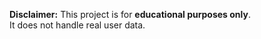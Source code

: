 **Disclaimer:** This project is for **educational purposes only**.  
It does not handle real user data.
